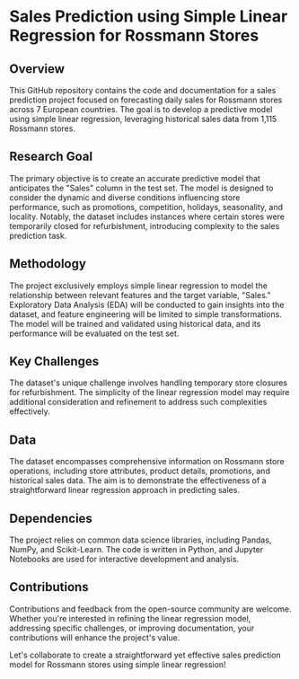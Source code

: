 # Sales Prediction using Simple Linear Regression for Rossmann Stores

## Overview
This GitHub repository contains the code and documentation for a sales prediction project focused on forecasting daily sales for Rossmann stores across 7 European countries. The goal is to develop a predictive model using simple linear regression, leveraging historical sales data from 1,115 Rossmann stores.

## Research Goal
The primary objective is to create an accurate predictive model that anticipates the "Sales" column in the test set. The model is designed to consider the dynamic and diverse conditions influencing store performance, such as promotions, competition, holidays, seasonality, and locality. Notably, the dataset includes instances where certain stores were temporarily closed for refurbishment, introducing complexity to the sales prediction task.

## Methodology
The project exclusively employs simple linear regression to model the relationship between relevant features and the target variable, "Sales." Exploratory Data Analysis (EDA) will be conducted to gain insights into the dataset, and feature engineering will be limited to simple transformations. The model will be trained and validated using historical data, and its performance will be evaluated on the test set.

## Key Challenges
The dataset's unique challenge involves handling temporary store closures for refurbishment. The simplicity of the linear regression model may require additional consideration and refinement to address such complexities effectively.

## Data
The dataset encompasses comprehensive information on Rossmann store operations, including store attributes, product details, promotions, and historical sales data. The aim is to demonstrate the effectiveness of a straightforward linear regression approach in predicting sales.

## Dependencies
The project relies on common data science libraries, including Pandas, NumPy, and Scikit-Learn. The code is written in Python, and Jupyter Notebooks are used for interactive development and analysis.

## Contributions
Contributions and feedback from the open-source community are welcome. Whether you're interested in refining the linear regression model, addressing specific challenges, or improving documentation, your contributions will enhance the project's value.

Let's collaborate to create a straightforward yet effective sales prediction model for Rossmann stores using simple linear regression!

